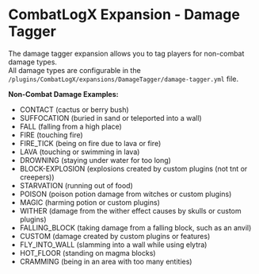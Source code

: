 # CombatLogX Expansion - Damage Tagger
The damage tagger expansion allows you to tag players for non-combat damage types.  
All damage types are configurable in the `/plugins/CombatLogX/expansions/DamageTagger/damage-tagger.yml` file.

**Non-Combat Damage Examples:**
- CONTACT (cactus or berry bush)
- SUFFOCATION (buried in sand or teleported into a wall)
- FALL (falling from a high place)
- FIRE (touching fire)
- FIRE_TICK (being on fire due to lava or fire)
- LAVA (touching or swimming in lava)
- DROWNING (staying under water for too long)
- BLOCK-EXPLOSION (explosions created by custom plugins (not tnt or creepers))
- STARVATION (running out of food)
- POISON (poison potion damage from witches or custom plugins)
- MAGIC (harming potion or custom plugins)
- WITHER (damage from the wither effect causes by skulls or custom plugins)
- FALLING_BLOCK (taking damage from a falling block, such as an anvil)
- CUSTOM (damage created by custom plugins or features)
- FLY_INTO_WALL (slamming into a wall while using elytra)
- HOT_FLOOR (standing on magma blocks)
- CRAMMING (being in an area with too many entities)